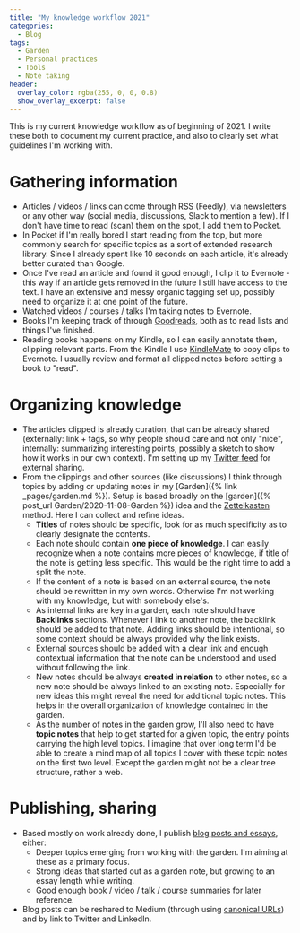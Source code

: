 ```yaml
---
title: "My knowledge workflow 2021"
categories:
  - Blog
tags:
  - Garden
  - Personal practices
  - Tools
  - Note taking
header:
  overlay_color: rgba(255, 0, 0, 0.8)
  show_overlay_excerpt: false
---
```


This is my current knowledge workflow as of beginning of 2021. I write these both to document my current practice, and also to clearly set what guidelines I'm working with.

# Gathering information

 - Articles / videos / links can come through RSS (Feedly), via newsletters or any other way (social media, discussions, Slack to mention a few). If I don't have time to read (scan) them on the spot, I add them to Pocket.
 - In Pocket if I'm really bored I start reading from the top, but more commonly search for specific topics as a sort of extended research library. Since I already spent like 10 seconds on each article, it's already better curated than Google.
 - Once I've read an article and found it good enough, I clip it to Evernote - this way if an article gets removed in the future I still have access to the text. I have an extensive and messy organic tagging set up, possibly need to organize it at one point of the future.
 - Watched videos / courses / talks I'm taking notes to Evernote.
 - Books I'm keeping track of through [Goodreads](https://www.goodreads.com/user/show/30730531-peter), both as to read lists and things I've finished.
 - Reading books happens on my Kindle, so I can easily annotate them, clipping relevant parts. From the Kindle I use [KindleMate](https://kmate.me/) to copy clips to Evernote. I usually review and format all clipped notes before setting a book to "read".

# Organizing knowledge

 - The articles clipped is already curation, that can be already shared (externally: link + tags, so why people should care and not only "nice", internally: summarizing interesting points, possibly a sketch to show how it works in our own context). I'm setting up my [Twitter feed](https://twitter.com/polgarp) for external sharing.
 - From the clippings and other sources (like discussions) I think through topics by adding or updating notes in my [Garden]({% link _pages/garden.md %}). Setup is based broadly on the [garden]({% post_url Garden/2020-11-08-Garden %}) idea and the [Zettelkasten](https://zettelkasten.de/introduction/) method. Here I can collect and refine ideas.
   - **Titles** of notes should be specific, look for as much specificity as to clearly designate the contents.
   - Each note should contain **one piece of knowledge**. I can easily recognize when a note contains more pieces of knowledge, if title of the note is getting less specific. This would be the right time to add a split the note.
   - If the content of a note is based on an external source, the note should be rewritten in my own words. Otherwise I'm not working with my knowledge, but with somebody else's.
   - As internal links are key in a garden, each note should have **Backlinks** sections. Whenever I link to another note, the backlink should be added to that note. Adding links should be intentional, so some context should be always provided why the link exists.
   - External sources should be added with a clear link and enough contextual information that the note can be understood and used without following the link.
   - New notes should be always **created in relation** to other notes, so a new note should be always linked to an existing note. Especially for new ideas this might reveal the need for additional topic notes. This helps in the overall organization of knowledge contained in the garden.
   - As the number of notes in the garden grow, I'll also need to have **topic notes** that help to get started for a given topic, the entry points carrying the high level topics. I imagine that over long term I'd be able to create a mind map of all topics I cover with these topic notes on the first two level. Except the garden might not be a clear tree structure, rather a web.

# Publishing, sharing

 - Based mostly on work already done, I publish [blog posts and essays](https://polgarp.com/), either:
   - Deeper topics emerging from working with the garden. I'm aiming at these as a primary focus.
   - Strong ideas that started out as a garden note, but growing to an essay length while writing.
   - Good enough book / video / talk / course summaries for later reference.
 - Blog posts can be reshared to Medium (through using [canonical URLs](https://help.medium.com/hc/en-us/articles/360033930293-Set-a-canonical-link)) and by link to Twitter and LinkedIn.
